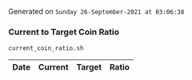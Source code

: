 Generated on `Sunday 26-September-2021 at 03:06:38`

### Current to Target Coin Ratio
`current_coin_ratio.sh`

Date|Current|Target|Ratio
---|---|---|---
